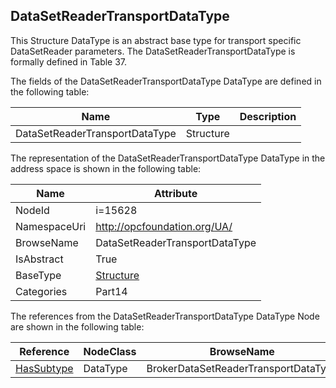 <!-- datatype -->
## DataSetReaderTransportDataType
This Structure DataType is an abstract base type for transport specific DataSetReader parameters. The DataSetReaderTransportDataType is formally defined in Table 37.  
<!-- end of description -->
The fields of the DataSetReaderTransportDataType DataType are defined in the following table:  

|Name|Type|Description|
|---|---|---|
|DataSetReaderTransportDataType|Structure||

The representation of the DataSetReaderTransportDataType DataType in the address space is shown in the following table:  

|Name|Attribute|
|---|---|
|NodeId|i=15628|
|NamespaceUri|http://opcfoundation.org/UA/|
|BrowseName|DataSetReaderTransportDataType|
|IsAbstract|True|
|BaseType|[Structure](../../../Part3/DataTypes/Structure/readme.md)|
|Categories|Part14|

The references from the DataSetReaderTransportDataType DataType Node are shown in the following table:  

|Reference|NodeClass|BrowseName|DataType|TypeDefinition|ModellingRule|
|---|---|---|---|---|---|
|[HasSubtype](../../../Part3/ReferenceTypes/HasSubtype/readme.md)|DataType|BrokerDataSetReaderTransportDataType||||

